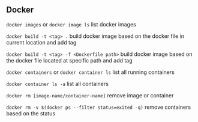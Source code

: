 ## Docker

``docker images`` or ``docker image ls`` list docker images

``docker build -t <tag> .`` build docker image based on the docker file in current location and add tag

``docker build -t <tag> -f <Dockerfile path>`` build docker image based on the docker file located at specific path and add tag

``docker containers`` or ``docker container ls`` list all running containers 

``docker container ls -a`` list all containers

``docker rm [image-name/container-name]`` remove image or container

``docker rm -v $(docker ps --filter status=exited -q)``  remove containers based on the status